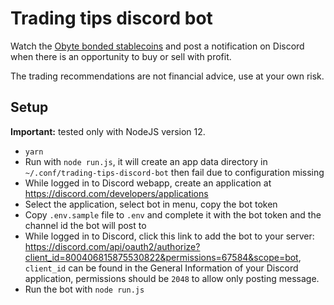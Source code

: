 # Trading tips discord bot

Watch the [Obyte bonded stablecoins](https://ostable.org) and post a notification on Discord when there is an opportunity to buy or sell with profit.

The trading recommendations are not financial advice, use at your own risk.

## Setup

**Important:** tested only with NodeJS version 12.

- `yarn`
- Run with `node run.js`, it will create an app data directory in `~/.conf/trading-tips-discord-bot` then fail due to configuration missing
- While logged in to Discord webapp, create an application at https://discord.com/developers/applications 
- Select the application, select bot in menu, copy the bot token
- Copy `.env.sample` file to `.env` and complete it with the bot token and the channel id the bot will post to
- While logged in to Discord, click this link to add the bot to your server: https://discord.com/api/oauth2/authorize?client_id=800406815875530822&permissions=67584&scope=bot, `client_id` can be found in the General Information of your Discord application, permissions should be `2048` to allow only posting message.
- Run the bot with `node run.js`
